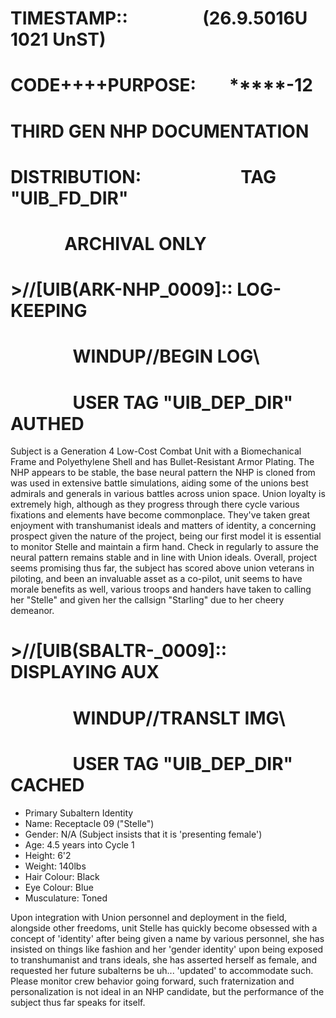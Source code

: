 # TIMESTAMP:: &nbsp; &nbsp; &nbsp; &nbsp; &nbsp; &nbsp; &nbsp; &nbsp; &nbsp;(26.9.5016U 1021 UnST)
# CODE++++PURPOSE: &nbsp; &nbsp; &nbsp; &nbsp;*****-12
# 					  THIRD GEN NHP DOCUMENTATION
# DISTRIBUTION: &nbsp; &nbsp; &nbsp; &nbsp; &nbsp; &nbsp; &nbsp; &nbsp; &nbsp; &nbsp; &nbsp; &nbsp;TAG "UIB_FD_DIR"
# &nbsp; &nbsp; &nbsp; &nbsp; &nbsp; &nbsp; &nbsp;ARCHIVAL ONLY

# >//[UIB(ARK-NHP_0009]:: LOG-KEEPING
# &nbsp; &nbsp; &nbsp; &nbsp; &nbsp; &nbsp; &nbsp; &nbsp;WINDUP//BEGIN LOG\\
# &nbsp; &nbsp; &nbsp; &nbsp; &nbsp; &nbsp; &nbsp; &nbsp;USER TAG "UIB_DEP_DIR" AUTHED

Subject is a Generation 4 Low-Cost Combat Unit with a Biomechanical Frame and Polyethylene Shell and has Bullet-Resistant Armor Plating. The NHP appears to be stable, the base neural pattern the NHP is cloned from was used in extensive battle simulations, aiding some of the unions best admirals and generals in various battles across union space. Union loyalty is extremely high, although as they progress through there cycle various fixations and elements have become commonplace. They've taken great enjoyment with transhumanist ideals and matters of identity, a concerning prospect given the nature of the project, being our first model it is essential to monitor Stelle and maintain a firm hand. Check in regularly to assure the neural pattern remains stable and in line with Union ideals. Overall, project seems promising thus far, the subject has scored above union veterans in piloting, and been an invaluable asset as a co-pilot, unit seems to have morale benefits as well, various troops and handers have taken to calling her "Stelle" and given her the callsign "Starling" due to her cheery demeanor. 

# >//[UIB(SBALTR-_0009]:: DISPLAYING AUX
# &nbsp; &nbsp; &nbsp; &nbsp; &nbsp; &nbsp; &nbsp; &nbsp;WINDUP//TRANSLT IMG\\
# &nbsp; &nbsp; &nbsp; &nbsp; &nbsp; &nbsp; &nbsp; &nbsp;USER TAG "UIB_DEP_DIR" CACHED

- Primary Subaltern Identity
- Name: Receptacle 09 ("Stelle")
- Gender: N/A (Subject insists that it is 'presenting female')
- Age: 4.5 years into Cycle 1
- Height: 6'2
- Weight: 140lbs
- Hair Colour: Black
- Eye Colour: Blue
- Musculature: Toned

Upon integration with Union personnel and deployment in the field, alongside other freedoms, unit Stelle has quickly become obsessed with a concept of 'identity' after being given a name by various personnel, she has insisted on things like fashion and her 'gender identity' upon being exposed to transhumanist and trans ideals, she has asserted herself as female, and requested her future subalterns be uh... 'updated' to accommodate such. Please monitor crew behavior going forward, such fraternization and personalization is not ideal in an NHP candidate, but the performance of the subject thus far speaks for itself.
